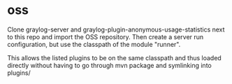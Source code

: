 # oss

Clone graylog-server and graylog-plugin-anonymous-usage-statistics next to this repo and import the OSS repository.
Then create a server run configuration, but use the classpath of the module "runner".

This allows the listed plugins to be on the same classpath and thus loaded directly without having to go through mvn package and symlinking into plugins/
